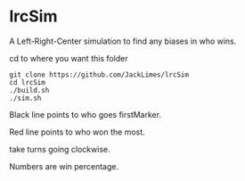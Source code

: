 # lrcSim
A Left-Right-Center simulation to find any biases in who wins.

cd to where you want this folder
```
git clone https://github.com/JackLimes/lrcSim
cd lrcSim
./build.sh
./sim.sh
```
Black line points to who goes firstMarker.

Red line points to who won the most.

take turns going clockwise.

Numbers are win percentage.

